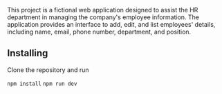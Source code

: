 This project is a fictional web application designed to assist the HR department in managing the company's employee information. The application provides an interface to add, edit, and list employees' details, including name, email, phone number, department, and position.

## Installing

Clone the repository and run

`npm install`
`npm run dev`
